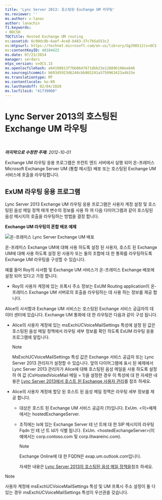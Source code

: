 ```yaml
---
title: 'Lync Server 2013: 호스팅된 Exchange UM 라우팅'
ms.reviewer: ''
ms.author: v-lanac
author: lanachin
f1.keywords:
- NOCSH
TOCTitle: Hosted Exchange UM routing
ms:assetid: 6c90dc8b-6aef-4ce8-b483-37c7b5a553c2
ms:mtpsurl: https://technet.microsoft.com/en-us/library/Gg398512(v=OCS.15)
ms:contentKeyID: 48184422
ms.date: 07/23/2014
manager: serdars
mtps_version: v=OCS.15
ms.openlocfilehash: e04198813f7bb0647671dbb23e12889b108ee846
ms.sourcegitcommit: b693d5923d6240cbb865241a5750963423a4b33e
ms.translationtype: MT
ms.contentlocale: ko-KR
ms.lasthandoff: 02/04/2020
ms.locfileid: "41739008"
---
```

<div data-xmlns="http://www.w3.org/1999/xhtml">

<div class="topic" data-xmlns="http://www.w3.org/1999/xhtml" data-msxsl="urn:schemas-microsoft-com:xslt" data-cs="http://msdn.microsoft.com/en-us/">

<div data-asp="http://msdn2.microsoft.com/asp">

# <a name="hosted-exchange-um-routing-in-lync-server-2013"></a>Lync Server 2013의 호스팅된 Exchange UM 라우팅

</div>

<div id="mainSection">

<div id="mainBody">

<span> </span>

_**마지막으로 수정한 주제:** 2012-10-01_

Exchange UM 라우팅 응용 프로그램은 프런트 엔드 서버에서 실행 되어 온-프레미스 Microsoft Exchange Server UM (통합 메시징) 배포 또는 호스팅된 Exchange UM 서비스에 호출을 라우팅합니다.

<div>

## <a name="the-exum-routing-application"></a>ExUM 라우팅 응용 프로그램

Lync Server 2013 Exchange UM 라우팅 응용 프로그램은 사용자 계정 설정 및 호스팅된 음성 메일 정책 매개 변수의 정보를 사용 하 여 다음 다이어그램과 같이 호스팅된 음성 메시지의 호출을 라우팅하는 방법을 결정 합니다.

**Exchange UM 라우팅의 혼합 배포 예제**

![온-프레미스 Lync Server Exchange UM 배포](images/Gg398512.75258286-1f23-487b-bf46-d8538e7d540e(OCS.15).jpg "온-프레미스 Lync Server Exchange UM 배포")

온-프레미스 Exchange UM에 대해 사용 하도록 설정 된 사용자, 호스트 된 Exchange UM에 대해 사용 하도록 설정 된 사용자 또는 둘의 조합에 대 한 통화를 라우팅하도록 Exchange UM 라우팅을 구성할 수 있습니다.

예를 들어 Roy의 사서함 및 Exchange UM 서비스가 온-프레미스 Exchange 배포에 설정 되어 있다고 가정 합니다.

  - Roy의 사용자 계정에 있는 프록시 주소 정보는 ExUM Routing application이 온-프레미스 Exchange UM 서버로의 호출을 라우팅하는 데 사용 하는 정보를 제공 합니다.

Alice의 사서함과 Exchange UM 서비스는 호스팅된 Exchange 서비스 공급자의 데이터 센터에 있습니다. Exchange UM 통화에 대 한 라우팅은 다음과 같이 구성 됩니다.

  - Alice의 사용자 계정에 있는 msExchUCVoiceMailSettings 특성에 설정 된 값은 호스팅된 음성 메일 정책에서 라우팅 세부 정보를 확인 하도록 ExUM 라우팅 응용 프로그램에 알립니다.
    
    <div>
    

    > [!NOTE]  
    > MsExchUCVoiceMailSettings 특성 값은 Exchange 서비스 공급자 또는 Lync Server 2013 관리자가 설정할 수 있습니다. 앞의 다이어그램에 표시 된 예제에서 Lync Server 2013 관리자가 Alice에 대해 호스팅된 음성 메일을 사용 하도록 설정 하 여 값 (CsHostedVoiceMail 메일 = 1)을 설정한 경우 이 특성에 대 한 자세한 내용은 <A href="lync-server-2013-hosted-exchange-user-management.md">Lync Server 2013에서 호스트 된 Exchange 사용자 관리</A>를 참조 하세요.

    
    </div>

  - Alice의 사용자 계정에 할당 된 호스트 된 음성 메일 정책은 라우팅 세부 정보를 제공 합니다.
    
      - 대상은 호스트 된 Exchange UM 서비스 공급자 (1!)입니다. ExUm. \<이\>예제에서는 hostedExchangeServer.
    
      - 조직에는 ls에 있는 Exchange Server 테 넌 트에 대 한 SIP 메시지의 라우팅 Fqdn 인 테 넌 트 Id가 식별 됩니다. ExUm. \<hostedExchangeServer\>(이 예에서는 corp.contoso.com 및 corp.litwareinc.com).
        
        <div>
        

        > [!NOTE]  
        > Exchange Online에 대 한 FQDN은 exap.um.outlook.com입니다.

        
        </div>
        
        자세한 내용은 [Lync Server 2013의 호스팅된 음성 메일 정책을](lync-server-2013-hosted-voice-mail-policies.md)참조 하세요.

<div>


> [!NOTE]  
> 사용자 계정에 msExchUCVoiceMailSettings 특성 및 UM 프록시 주소 설정이 둘 다 있는 경우 msExchUCVoiceMailSettings 특성이 우선권을 갖습니다.



</div>

</div>

</div>

<span> </span>

</div>

</div>

</div>

